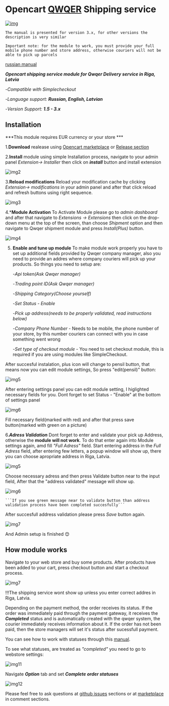 # Opencart [QWQER](QwQer.lv) Shipping service

[![img](https://res.cloudinary.com/qwqer-app/image/upload/v1652954787/logos/logo-dark_re5qle.svg)](https://qwqer.lv/lv)

```The manual is presented for version 3.x, for other versions the description is very similar```

```Important note: for the module to work, you must provide your full mobile phone number and store address, otherwise couriers will not be able to pick up parcels```

[russian manual](/readme_ru.md)

***Opencart shipping service module for Qwqer Delivery service in Riga, Latvia***

   -*Compatible with Simplecheckout*

   -*Language support:* ***Russian, English, Latvian***

   -*Version Support:* ***1.5 - 3.x***


## Installation

   ***This module requires EUR currency or your store ***

   1.**Download** realease using [Opencart marketplace](https://www.opencart.com/index.php?route=marketplace/extension/info&member_token=c49bd63f358f8de3e70897b531b7c108&extension_id=45603) or  [Release section](https://github.com/klim2020/qwqer_shipment/releases)

   2.**Install** module using simple Installation process, navigate to your admin panel *Extension-> Installer* then click on ***install*** button and install  extension

![img2](https://i.imgur.com/T4cCpHU.png)

   3.**Reload modifications** 
   Reload your modification cache by clicking *Extension-> modifications* in your admin panel and after that click reload and refresh buttons using right sequence.

![img3](https://i.imgur.com/tdcYfiK.png)

   4.***Module Activation**
   To Activate Module please go to *admin dashboard* and after that navigate to *Extensions -> Extensions*  then click on the drop-down menu at the top of the screen, than choose *Shipment* option and then navigate to Qwqer shipment module and press *Install(Plus)* button.

   ![img4](https://i.imgur.com/wQzuRg9.png)

   5. **Enable and tune up module**
   To make module work properly you have to set up additional fields provided by Qwqer company manager, also you need to provide an addres where company couriers will pick up your products. So things you need to setup are:

      -*Api token(Ask Qwqer manager)*

      -*Trading point ID(Ask Qwqer manager)*

      -*Shipping Category(Choose yourself)*
      
      -*Set Status - Enable*

      -*Pick up address(needs to  be properly validated, read instructions below)*

      -*Company Phone Number* - Needs to be mobile, the phone number of your store, by this number couriers can connect with you in case something went wrong

      -*Set type of checkout module* - You need to set checkout module, this is required if you are using modules like SimpleCheckout.

   

   After succesful instalation, plus icon will change to pensil button, that means now you can edit module settings, So press "edit(pensil)" button:

   ![img5](https://i.imgur.com/cEcIkx0.png) 

   After entering settings panel you can edit module setting, I higlighted necessary fields for you. Dont forget to set Status - "Enable" at the bottom of settings panel

   ![img6](https://i.imgur.com/fpAKTcy.png)

   Fill necessary field(marked with red)  and after that press save button(marked with green on a picture)   

   6.***Adress Validation*** 
   Dont forget to enter and  validate your pick up Address, otherwise the **module will not work**.
   To do that enter again into Module settings again, amd fill *"Full Adress"* field. Start entering address in the *Full Adress* field, after entering few letters, a popup window will show up, there you can choose apropriate address in Riga, Latvia.

   ![img5](https://i.imgur.com/DKORB3d.png)

   Choose necessary adress and then press Validate button near to the input field, After that the "address validated" message will show up.
  
  ![img6](https://i.imgur.com/63le9lE.png)


    ```If you see green message near to validate button than address validation process have been completed succesfully```

  After succesfull address validation please press *Save* button again.

  ![img7](https://i.imgur.com/vowOtye.png) 


And Admin setup is finished 😊


## How module works

Navigate to your web store and buy some products. After products have been added to your cart, press checkout button and start a checkout process.

![img7](https://i.imgur.com/GIlxHl2.png)

!!!The shipping service wont show up unless you enter correct  addres  in Riga, Latvia.

Depending on the payment method, the order receives its status. If the order was immediately paid through the payment gateway, it receives the ***Completed*** status and is automatically created with the qwqer system, the courier immediately receives information about it. If the order has not been paid, then the store managers will set it's status after sucessfull payment.

You can see how to work with statuses through this [manual](https://www.opencart.com/blog?page=3&blog_id=229).

To see what statuses, are treated as *"completed"* you need to go to webstore settings:

![img11](https://i.imgur.com/OyqQ2PY.png)

Navigate ***Option*** tab and set ***Complete order statuses***

![img12](https://i.imgur.com/2yX6Eer.png)

Please feel free to ask questions at [github issues](https://github.com/klim2020/qwqer_shipment/issues) sections or at [marketplace](https://www.opencart.com/index.php?route=marketplace/extension/info&member_token=c49bd63f358f8de3e70897b531b7c108&extension_id=45603) in comment sections.


   




